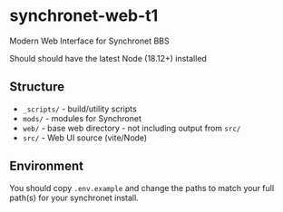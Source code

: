 # synchronet-web-t1

Modern Web Interface for Synchronet BBS

Should should have the latest Node (18.12+) installed

## Structure

- `_scripts/` - build/utility scripts
- `mods/` - modules for Synchronet
- `web/` - base web directory - not including output from `src/`
- `src/` - Web UI source (vite/Node)

## Environment

You should copy `.env.example` and change the paths to match your full path(s)
for your synchronet install.
